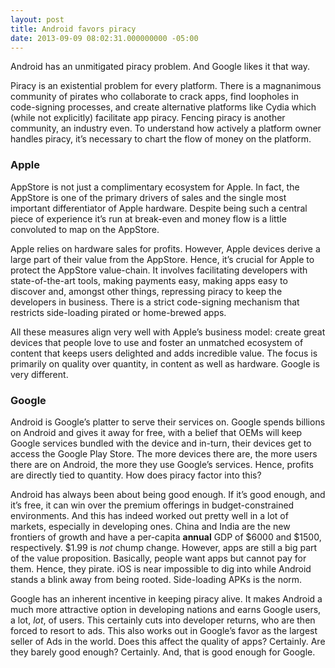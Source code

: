 ```yaml
---
layout: post
title: Android favors piracy
date: 2013-09-09 08:02:31.000000000 -05:00
---
```

<p>Android has an unmitigated piracy problem. And Google likes it that way.</p>

<p>Piracy is an existential problem for every platform. There is a magnanimous community of pirates who collaborate to crack apps, find loopholes in code-signing processes, and create alternative platforms like Cydia which (while not explicitly) facilitate app piracy. Fencing piracy is another community, an industry even. To understand how actively a platform owner handles piracy, it&#8217;s necessary to chart the flow of money on the platform.</p>

<h3>Apple</h3>

<p>AppStore is not just a complimentary ecosystem for Apple. In fact, the AppStore is one of the primary drivers of sales and the single most important differentiator of Apple hardware. Despite being such a central piece of experience it&#8217;s run at break-even and money flow is a little convoluted to map on the AppStore.</p>

<p>Apple relies on hardware sales for profits. However, Apple devices derive a large part of their value from the AppStore. Hence, it&#8217;s crucial for Apple to protect the AppStore value-chain. It involves facilitating developers with state-of-the-art tools, making payments easy, making apps easy to discover and, amongst other things, repressing piracy to keep the developers in business. There is a strict code-signing mechanism that restricts side-loading pirated or home-brewed apps.</p>

<p>All these measures align very well with Apple&#8217;s business model: create great devices that people love to use and foster an unmatched ecosystem of content that keeps users delighted and adds incredible value. The focus is primarily on quality over quantity, in content as well as hardware. Google is very different.</p>

<h3>Google</h3>

<p>Android is Google&#8217;s platter to serve their services on. Google spends billions on Android and gives it away for free, with a belief that OEMs will keep Google services bundled with the device and in-turn, their devices get to access the Google Play Store. The more devices there are, the more users there are on Android, the more they use Google&#8217;s services. Hence, profits are directly tied to quantity. How does piracy factor into this?</p>

<p>Android has always been about being good enough. If it&#8217;s good enough, and it&#8217;s free, it can win over the premium offerings in budget-constrained environments. And this has indeed worked out pretty well in a lot of markets, especially in developing ones. China and India are the new frontiers of growth and have a per-capita <strong>annual</strong> GDP of $6000 and $1500, respectively. $1.99 is <em>not</em> chump change. However, apps are still a big part of the value proposition. Basically, people want apps but cannot pay for them. Hence, they pirate. iOS is near impossible to dig into while Android stands a blink away from being rooted. Side-loading APKs is the norm.</p>

<p>Google has an inherent incentive in keeping piracy alive. It makes Android a much more attractive option in developing nations and earns Google users, a lot, <em>lot</em>, of users. This certainly cuts into developer returns, who are then forced to resort to ads. This also works out in Google&#8217;s favor as the largest seller of Ads in the world. Does this affect the quality of apps? Certainly. Are they barely good enough? Certainly. And, that is good enough for Google.</p>
